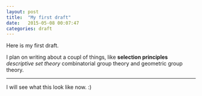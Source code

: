 ```yaml
---
layout: post
title:  "My first draft"
date:   2015-05-08 00:07:47
categories: draft
---
```


Here is my first draft.

I plan on writing about a coupl of things, like **selection principles** _descriptive set theory_ combinatorial group theory and geometric group theory.

----------------------------

I will see what this look like now. :)
